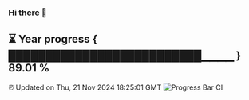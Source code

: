 ### Hi there 👋
⏳ Year progress { ██████████████████████████▁▁▁▁ } 89.01 %
---
⏰ Updated on Thu, 21 Nov 2024 18:25:01 GMT
![Progress Bar CI](https://github.com/liununu/liununu/workflows/Progress%20Bar%20CI/badge.svg)
